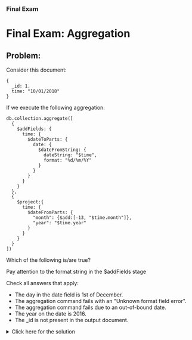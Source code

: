 ### Final Exam
# Final Exam: Aggregation

## Problem:

Consider this document:

    {
      _id: 1,
      time: "10/01/2018"
    }

If we execute the following aggregation:

    db.collection.aggregate([
      {
        $addFields: {
          time: {
            $dateToParts: {
              date: {
                $dateFromString: {
                  dateString: "$time",
                  format: "%d/%m/%Y"
                }
              }
            }
          }
        }
      },
      {
        $project:{
          time: {
            $dateFromParts: {
              "month": {$add:[-13, "$time.month"]},
              "year": "$time.year"
            }
          }
        }
      }
    ])
	
Which of the following is/are true?

Pay attention to the format string in the $addFields stage

Check all answers that apply:

 - The day in the date field is 1st of December.
 - The aggregation command fails with an "Unknown format field error".
 - The aggregation command fails due to an out-of-bound date.
 - The year on the date is 2016.
 - The _id is not present in the output document.

<details>
  <summary>Click here for the solution</summary>
    <ul>
      <li>The day in the date field is 1st of December.</li>
	  <li>The year on the date is 2016.</li>
    </ul>
</details>